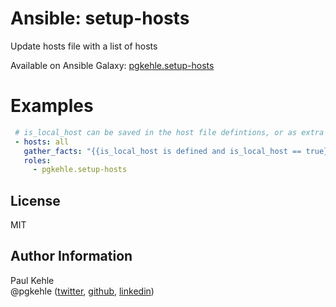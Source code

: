 # Ansible: setup-hosts

Update hosts file with a list of hosts

Available on Ansible Galaxy: [pgkehle.setup-hosts](https://galaxy.ansible.com/pgkehle/setup-hosts)

# Examples

```YAML
 # is_local_host can be saved in the host file defintions, or as extra vars
 - hosts: all
   gather_facts: "{{is_local_host is defined and is_local_host == true}}"
   roles:
     - pgkehle.setup-hosts
```

## License

MIT

## Author Information

Paul Kehle  
@pgkehle ([twitter](https://twitter.com/pgkehle), [github](https://github.com/pgkehle), [linkedin](https://www.linkedin.com/in/pgkehle))
